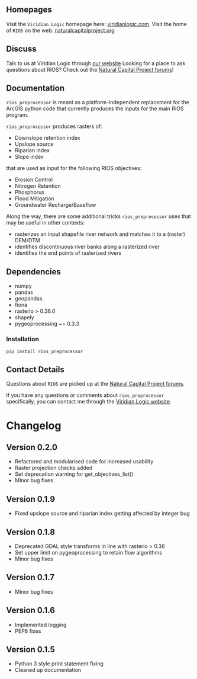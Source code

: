 Homepages
---------

Visit the  `Viridian Logic` homepage here: [viridianlogic.com](https://viridianlogic.com).
Visit the home of `RIOS` on the web: [naturalcapitalproject.org](https://www.naturalcapitalproject.org/software/#rios)

Discuss
-------

Talk to us at Viridian Logic through [our website](http://viridianlogic.com/#contactus)
Looking for a place to ask questions about RIOS? Check out the <a href="http://forums.naturalcapitalproject.org/index.php?p=/categories/rios">Natural Capital Project forums</a>!
 
Documentation
-------------

`rios_preprocessor` is meant as a platform-independent replacement for the ArcGIS python code that currently
produces the inputs for the main RIOS program.

`rios_preprocessor` produces rasters of:

* Downslope retention index
* Upslope source
* Riparian index
* Slope index

that are used as input for the following RIOS objectives:

* Erosion Control
* Nitrogen Retention
* Phosphorus
* Flood Mitigation
* Groundwater Recharge/Baseflow

Along the way, there are some additional tricks `rios_preprocessor` uses that may be useful in other contexts:

* rasterizes an input shapefile river network and matches it to a (raster) DEM/DTM
* identifies discontinuous river banks along a rasterized river
* identifies the end points of rasterized rivers

## Dependencies

* numpy
* pandas
* geopandas
* fiona
* rasterio > 0.36.0
* shapely
* pygeoprocessing ~= 0.3.3

### Installation

`pip install rios_preprocessor`

## Contact Details

Questions about `RIOS` are picked up at the <a href="http://forums.naturalcapitalproject.org/index.php?p=/categories/rios">Natural Capital Project forums</a>.

If you have any questions or comments about `rios_preprocessor` specifically, you can contact me through the [Viridian Logic website](http://viridianlogic.com/#contactus).

# Changelog

## Version 0.2.0

* Refactored and modularised code for increased usability
* Raster projection checks added
* Set deprecation warning for get_objectives_list()
* Minor bug fixes

## Version 0.1.9

* Fixed upslope source and riparian index getting affected by integer bug

## Version 0.1.8

* Deprecated GDAL style transforms in line with rasterio > 0.36
* Set upper limit on pygeoprocessing to retain flow algorithms
* Minor bug fixes

## Version 0.1.7

* Minor bug fixes

## Version 0.1.6

* Implemented logging
* PEP8 fixes

## Version 0.1.5

* Python 3 style print statement fixing
* Cleaned up documentation

